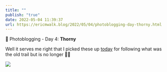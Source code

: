 ```yaml
---
title: ""
publish: "true"
date: 2022-05-04 11:39:37
url: https://ericmwalk.blog/2022/05/04/photoblogging-day-thorny.html
---
```

📸 Photoblogging - Day 4: **Thorny**

Well it serves me right that I picked these up [today](https://ericmwalk.blog/2022/05/04/two-days-of.html) for following what was the old trail but is no longer 🤦‍♂️

![](https://ericmwalk.blog/uploads/2022/bcc148d250.jpg)